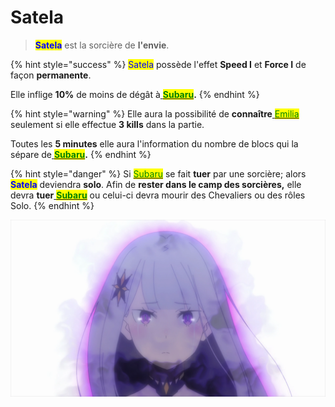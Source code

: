 # Satela

> <mark style="color:blue;">**Satela**</mark> est la sorcière de **l'envie**.

{% hint style="success" %}
<mark style="color:blue;">Satela</mark> possède l'effet **Speed I** et **Force I** de façon **permanente**. &#x20;

Elle inflige **10%** de moins de dégât à[ <mark style="color:green;">**Subaru**</mark>](../chevaliers/subaru.md)**.**                                                                  &#x20;
{% endhint %}

{% hint style="warning" %}
Elle aura la possibilité de **connaître**[ <mark style="color:green;">Emilia</mark>](../chevaliers/emilia.md) seulement si elle effectue **3 kills** dans la partie.             &#x20;

Toutes les **5 minutes** elle aura l'information du nombre de blocs qui la sépare de[ <mark style="color:green;">**Subaru**</mark>](../chevaliers/subaru.md)**.**
{% endhint %}

{% hint style="danger" %}
Si [<mark style="color:green;">Subaru</mark>](../chevaliers/subaru.md) se fait **tuer** par une sorcière; alors <mark style="color:blue;">**Satela**</mark> deviendra **solo**. Afin de **rester dans le camp des sorcières,** elle devra **tuer**[ <mark style="color:green;">**Subaru**</mark>](../chevaliers/subaru.md) ou celui-ci devra mourir des Chevaliers ou des rôles Solo.
{% endhint %}

![](<../../../.gitbook/assets/image (35).png>)
